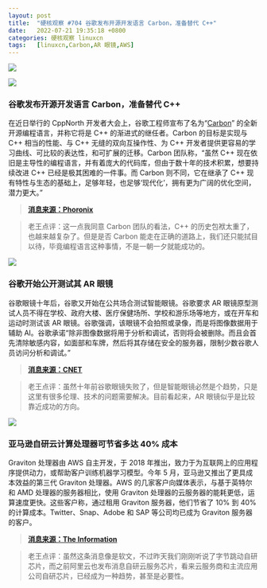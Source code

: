 ```yaml
---
layout: post
title:	"硬核观察 #704 谷歌发布开源开发语言 Carbon，准备替代 C++"
date:	2022-07-21 19:35:18 +0800 
categories:	硬核观察 linuxcn 
tags:	[linuxcn,Carbon,AR 眼镜,AWS]
---
```



![](/Asserts/Images//attachment/album/202207/21/193405m9fp21gx1q0wgp29.jpg)


![](/Asserts/Images//attachment/album/202207/21/193414omajlwigl1q6etlq.png)


### 谷歌发布开源开发语言 Carbon，准备替代 C++


在近日举行的 CppNorth 开发者大会上，谷歌工程师宣布了名为“[Carbon](https://github.com/carbon-language/carbon-lang)” 的全新开源编程语言，并称它将是 C++ 的渐进式的继任者。Carbon 的目标是实现与 C++ 相当的性能、与 C++ 无缝的双向互操作性、为 C++ 开发者提供更容易的学习曲线、可比较的表达性，和可扩展的迁移。Carbon 团队称，“虽然 C++ 现在依旧是主导性的编程语言，并有着庞大的代码库，但由于数十年的技术积累，想要持续改进 C++ 已经是极其困难的一件事。而 Carbon 则不同，它在继承了 C++ 现有特性与生态的基础上，足够年轻，也足够‘现代化’，拥有更为广阔的优化空间，潜力更大。”



> 
> **[消息来源：Phoronix](https://www.phoronix.com/scan.php?page=news_item&px=Carbon-Successor-To-CPP)**
> 
> 
> 



> 
> 老王点评：这一点我同意 Carbon 团队的看法，C++ 的历史包袱太重了，也越来越复杂了。但是是否 Carbon 能走在正确的道路上，我们还只能拭目以待，毕竟编程语言这种事情，不是一朝一夕就能成功的。
> 
> 
> 


![](/Asserts/Images//attachment/album/202207/21/193430su9pg94gz9gskphk.jpg)


### 谷歌开始公开测试其 AR 眼镜


谷歌眼镜十年后，谷歌又开始在公共场合测试智能眼镜。谷歌要求 AR 眼镜原型测试人员不得在学校、政府大楼、医疗保健场所、学校和游乐场等地方，或在开车和运动时测试该 AR 眼镜。谷歌强调，该眼镜不会拍照或录像，而是将图像数据用于辅助 AI。谷歌承诺“除非图像数据将用于分析和调试，否则将会被删除。而且会首先清除敏感内容，如面部和车牌，然后将其存储在安全的服务器，限制少数谷歌人员访问分析和调试。”



> 
> **[消息来源：CNET](https://www.cnet.com/tech/computing/google-begins-publicly-testing-its-ar-glasses/)**
> 
> 
> 



> 
> 老王点评：虽然十年前谷歌眼镜失败了，但是智能眼镜必然是个趋势，只是这里有很多伦理、技术的问题需要解决。目前看起来，AR 眼镜似乎是比较靠近成功的方向。
> 
> 
> 


![](/Asserts/Images//attachment/album/202207/21/193447zj9p99o9d6do1tds.jpg)


### 亚马逊自研云计算处理器可节省多达 40% 成本


Graviton 处理器由 AWS 自主开发，于 2018 年推出，致力于为互联网上的应用程序提供动力，或帮助客户训练机器学习模型。今年 5 月，亚马逊又推出了更具成本效益的第三代 Graviton 处理器。AWS 的几家客户向媒体表示，与基于英特尔和 AMD 处理器的服务器相比，使用 Graviton 处理器的云服务器的能耗更低，运算速度更快。这些客户称，通过租用 Graviton 服务器，他们节省了 10% 到 40% 的计算成本。Twitter、Snap、Adobe 和 SAP 等公司均已成为 Graviton 服务器的客户。



> 
> **[消息来源：The Information](https://www.theinformation.com/articles/aws-server-chip-becomes-a-not-so-secret-weapon-against-microsoft-google)**
> 
> 
> 



> 
> 老王点评：虽然这条消息像是软文，不过昨天我们刚刚听说了字节跳动自研芯片，而之前阿里云也发布消息自研云服务芯片，看来云服务商和主流应用公司自研芯片，已经成为一种趋势，甚至是必要性。
> 
> 
>
